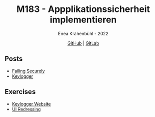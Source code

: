 <h1 align="center">M183 - Appplikationssicherheit implementieren</h1>
<p align="center">
	Enea Krähenbühl - 2022
</p>
<p align="center">
  <a href="https://github.com/3n3a-school/m183">GitHub</a> | <a href="https://gitlab.com/3n3a/m183">GitLab</a>
</p>

## Posts

* [Failing Securely](./posts/fail-securely.md)
* [Keylogger](./posts/keylogger.md)

## Exercises

* [Keylogger Website](./exercises/a01)
* [UI Redressing](./exercises/a02)
